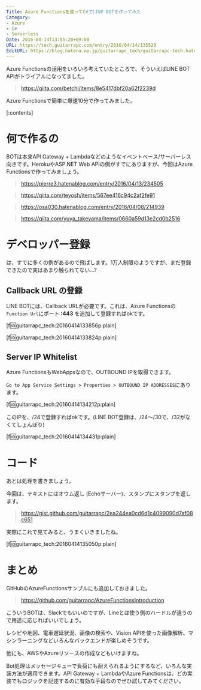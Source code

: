 ```yaml
---
Title: Azure Functionsを使ってC#でLINE BOTを作ってみた
Category:
- Azure
- C#
- Serverless
Date: 2016-04-14T13:55:20+09:00
URL: https://tech.guitarrapc.com/entry/2016/04/14/135520
EditURL: https://blog.hatena.ne.jp/guitarrapc_tech/guitarrapc-tech.hatenablog.com/atom/entry/10328537792371113740
---
```


Azure Functionsの活用をいろいろ考えていたところで、そういえばLINE BOT APIがトライアルになってました。

> https://qiita.com/betchi/items/8e5417dbf20a62f2239d

Azure Functionsで簡単に爆速10分で作ってみました。

[:contents]

# 何で作るの

BOTは本来API Gateway + Lambdaなどのようなイベントベース/サーバーレス向きです。HerokuやASP.NET Web APIの例がすでにありますが、今回はAzure Functionsで作ってみましょう。

> https://pierre3.hatenablog.com/entry/2016/04/13/234505

> https://qiita.com/teyosh/items/567ee416c94c2af2fe91

> https://osa030.hatenablog.com/entry/2016/04/08/214939

> https://qiita.com/yuya_takeyama/items/0660a59d13e2cd0b2516

# デベロッパー登録

は、すでに多くの例があるので飛ばします。1万人制限のようですが、まだ登録できたので実はあまり触られてない...?

## Callback URL の登録

LINE BOTには、Callback URLが必要です。これは、Azure Functionsの`Function Url`にポート **:443** を追加して登録すればokです。

[f:id:guitarrapc_tech:20160414133856p:plain]

[f:id:guitarrapc_tech:20160414133824p:plain]

## Server IP Whitelist

Azure FunctionsもWebAppsなので、OUTBOUND IPを取得できます。

`Go to App Service Settings > Properties > OUTBOUND IP ADDRESSES`にあります。

[f:id:guitarrapc_tech:20160414134212p:plain]

このIPを、/24で登録すればokです。(LINE BOT登録は、/24～/30で、/32がなくてしょんぼり)

[f:id:guitarrapc_tech:20160414134431p:plain]

# コード

あとは処理を書きましょう。

今回は、テキストにはオウム返し (Echoサーバー)、スタンプにスタンプを返します。

> https://gist.github.com/guitarrapc/2ea244ea0cd6d1c4099090d7af08c651

実際にこれで見てみると、うまくいきましたね。

[f:id:guitarrapc_tech:20160414135050p:plain]

# まとめ

GitHubのAzureFunctionsサンプルにも追加しておきました。

> https://github.com/guitarrapc/AzureFunctionsIntroduction

こういうBOTは、Slackでもいいのですが、Lineとは使う側のハードルが違うので用途に応じればいいでしょう。

レシピや地図、電車遅延状況、画像の検索や、Vision APIを使った画像解析、マシンラーニングなどいろんなバックエンドが楽しめそうです。

他にも、AWSやAzureリソースの作成などもいけますね。

Bot処理はメッセージキューで負荷にも耐えられるようにするなど、いろんな実装方法が適用できます。API Gateway + LambdaやAzure Functionsは、どの実装でもロジックを記述するのに有効な手段なのでぜひ試してみてください。
